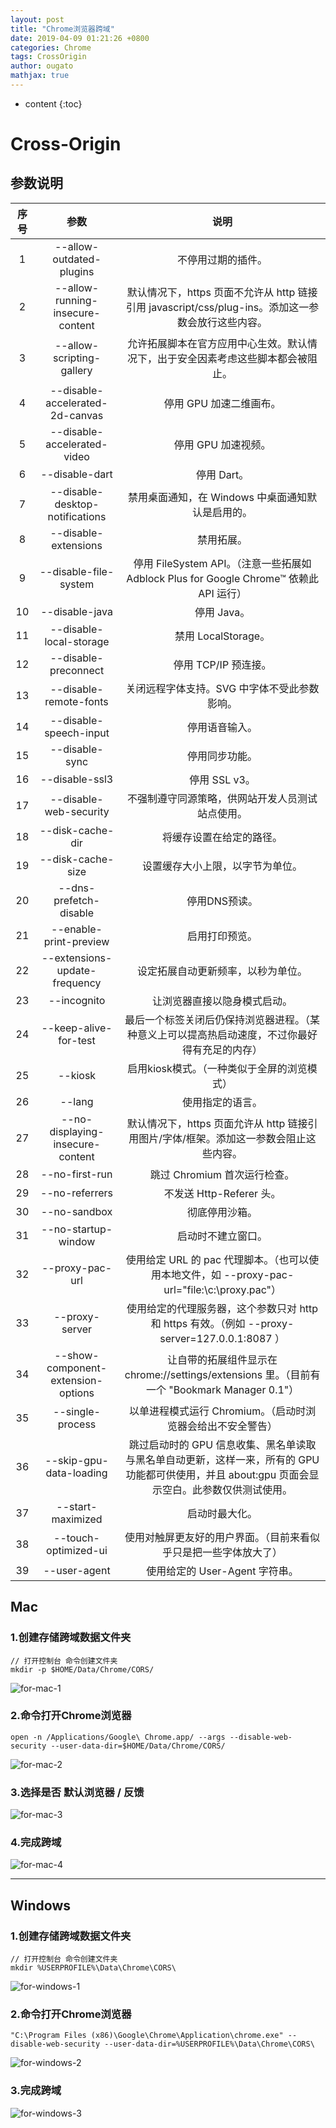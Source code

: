 ```yaml
---
layout: post
title: "Chrome浏览器跨域"
date: 2019-04-09 01:21:26 +0800
categories: Chrome
tags: CrossOrigin
author: ougato
mathjax: true
---
```


* content
{:toc}




# Cross-Origin

## 参数说明

| 序号 | 参数 | 说明 | 
| :---: | :---: | :---: | 
| 1 | --allow-outdated-plugins | 不停用过期的插件。 | 
| 2 | --allow-running-insecure-content | 默认情况下，https 页面不允许从 http 链接引用 javascript/css/plug-ins。添加这一参数会放行这些内容。 | 
| 3 | --allow-scripting-gallery | 允许拓展脚本在官方应用中心生效。默认情况下，出于安全因素考虑这些脚本都会被阻止。 | 
| 4 | --disable-accelerated-2d-canvas | 停用 GPU 加速二维画布。 | 
| 5 | --disable-accelerated-video | 停用 GPU 加速视频。 | 
| 6 | --disable-dart | 停用 Dart。 | 
| 7 | --disable-desktop-notifications | 禁用桌面通知，在 Windows 中桌面通知默认是启用的。 | 
| 8 | --disable-extensions | 禁用拓展。 | 
| 9 | --disable-file-system | 停用 FileSystem API。（注意一些拓展如 Adblock Plus for Google Chrome™ 依赖此 API 运行） | 
| 10 | --disable-java | 停用 Java。 | 
| 11 | --disable-local-storage | 禁用 LocalStorage。 | 
| 12 | --disable-preconnect | 停用 TCP/IP 预连接。 | 
| 13 | --disable-remote-fonts | 关闭远程字体支持。SVG 中字体不受此参数影响。 | 
| 14 | --disable-speech-input | 停用语音输入。 | 
| 15 | --disable-sync | 停用同步功能。 | 
| 16 | --disable-ssl3 | 停用 SSL v3。 | 
| 17 | --disable-web-security | 不强制遵守同源策略，供网站开发人员测试站点使用。 | 
| 18 | --disk-cache-dir | 将缓存设置在给定的路径。 | 
| 19 | --disk-cache-size | 设置缓存大小上限，以字节为单位。 | 
| 20 | --dns-prefetch-disable | 停用DNS预读。 | 
| 21 | --enable-print-preview | 启用打印预览。 | 
| 22 | --extensions-update-frequency | 设定拓展自动更新频率，以秒为单位。 | 
| 23 | --incognito | 让浏览器直接以隐身模式启动。 | 
| 24 | --keep-alive-for-test | 最后一个标签关闭后仍保持浏览器进程。（某种意义上可以提高热启动速度，不过你最好得有充足的内存） | 
| 25 | --kiosk | 启用kiosk模式。（一种类似于全屏的浏览模式） | 
| 26 | --lang | 使用指定的语言。 | 
| 27 | --no-displaying-insecure-content | 默认情况下，https 页面允许从 http 链接引用图片/字体/框架。添加这一参数会阻止这些内容。 | 
| 28 | --no-first-run | 跳过 Chromium 首次运行检查。 | 
| 29 | --no-referrers | 不发送 Http-Referer 头。 | 
| 30 | --no-sandbox | 彻底停用沙箱。 | 
| 31 | --no-startup-window | 启动时不建立窗口。 | 
| 32 | --proxy-pac-url | 使用给定 URL 的 pac 代理脚本。（也可以使用本地文件，如 --proxy-pac-url="file:\\c:\proxy.pac"） | 
| 33 | --proxy-server | 使用给定的代理服务器，这个参数只对 http 和 https 有效。（例如 --proxy-server=127.0.0.1:8087 ） | 
| 34 | --show-component-extension-options | 让自带的拓展组件显示在 chrome://settings/extensions 里。（目前有一个 "Bookmark Manager 0.1"） | 
| 35 | --single-process | 以单进程模式运行 Chromium。（启动时浏览器会给出不安全警告） | 
| 36 | --skip-gpu-data-loading | 跳过启动时的 GPU 信息收集、黑名单读取与黑名单自动更新，这样一来，所有的 GPU 功能都可供使用，并且 about:gpu 页面会显示空白。此参数仅供测试使用。 | 
| 37 | --start-maximized | 启动时最大化。 | 
| 38 | --touch-optimized-ui | 使用对触屏更友好的用户界面。（目前来看似乎只是把一些字体放大了） | 
| 39 | --user-agent | 使用给定的 User-Agent 字符串。 | 

## Mac

### 1.创建存储跨域数据文件夹

```
// 打开控制台 命令创建文件夹
mkdir -p $HOME/Data/Chrome/CORS/
```

![for-mac-1](https://raw.githubusercontent.com/ougato/ougato.github.res/master/2019-04-09-ChromeCrossOrigin/for-mac-1.png)

### 2.命令打开Chrome浏览器

```
open -n /Applications/Google\ Chrome.app/ --args --disable-web-security --user-data-dir=$HOME/Data/Chrome/CORS/
```

![for-mac-2](https://raw.githubusercontent.com/ougato/ougato.github.res/master/2019-04-09-ChromeCrossOrigin/for-mac-2.png)

### 3.选择是否 默认浏览器 / 反馈

![for-mac-3](https://raw.githubusercontent.com/ougato/ougato.github.res/master/2019-04-09-ChromeCrossOrigin/for-mac-3.png)

### 4.完成跨域

![for-mac-4](https://raw.githubusercontent.com/ougato/ougato.github.res/master/2019-04-09-ChromeCrossOrigin/for-mac-4.png)

---

## Windows


### 1.创建存储跨域数据文件夹

```
// 打开控制台 命令创建文件夹
mkdir %USERPROFILE%\Data\Chrome\CORS\
```

![for-windows-1](https://raw.githubusercontent.com/ougato/ougato.github.res/master/2019-04-09-ChromeCrossOrigin/for-windows-1.png)

### 2.命令打开Chrome浏览器

```
"C:\Program Files (x86)\Google\Chrome\Application\chrome.exe" --disable-web-security --user-data-dir=%USERPROFILE%\Data\Chrome\CORS\
```

![for-windows-2](https://raw.githubusercontent.com/ougato/ougato.github.res/master/2019-04-09-ChromeCrossOrigin/for-windows-2.png)

### 3.完成跨域

![for-windows-3](https://raw.githubusercontent.com/ougato/ougato.github.res/master/2019-04-09-ChromeCrossOrigin/for-windows-3.png)
